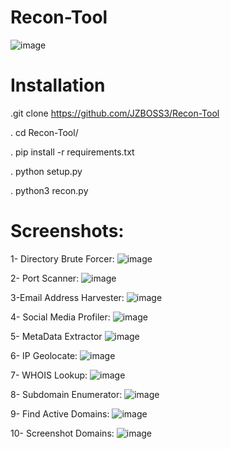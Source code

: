 # Recon-Tool
![image](https://github.com/JZBOSS3/Recon-Tool/assets/66354470/436d4359-6401-4650-a88b-4e34c1d052fc)


# Installation

.git clone https://github.com/JZBOSS3/Recon-Tool

. cd Recon-Tool/

. pip install -r requirements.txt

. python setup.py

. python3 recon.py

# Screenshots:
1- Directory Brute Forcer:
![image](https://github.com/JZBOSS3/Recon-Tool/assets/66354470/951ea594-07d9-447d-9a50-77d2231ae48c)

2- Port Scanner:
![image](https://github.com/JZBOSS3/Recon-Tool/assets/66354470/8586384b-613a-4afb-8702-1b92daf595dc)

3-Email Address Harvester:
![image](https://github.com/JZBOSS3/Recon-Tool/assets/66354470/47966498-cdcd-4291-8113-978ea0a889e9)

4- Social Media Profiler:
![image](https://github.com/JZBOSS3/Recon-Tool/assets/66354470/3ca24b12-1d17-4181-b3ab-f4186db44ae6)

5- MetaData Extractor
![image](https://github.com/JZBOSS3/Recon-Tool/assets/66354470/84af5b50-a3f7-4fe1-b942-17a488e3e42d)

6- IP Geolocate:
![image](https://github.com/JZBOSS3/Recon-Tool/assets/66354470/6c74eaad-3fc8-411b-9d60-1beb4e3cde18)

7- WHOIS Lookup:
![image](https://github.com/JZBOSS3/Recon-Tool/assets/66354470/9cd62db8-c26c-4e99-982d-0cd0bc260eb7)

8- Subdomain Enumerator:
![image](https://github.com/JZBOSS3/Recon-Tool/assets/66354470/122d807a-95b9-4568-b69b-8ad09d37edc5)

9- Find Active Domains:
![image](https://github.com/JZBOSS3/Recon-Tool/assets/66354470/c51bec1a-4f50-45ba-bc15-fb1958fd6dfa)

10- Screenshot Domains:
![image](https://github.com/user-attachments/assets/61c7999b-fcf3-49aa-8be7-5bbb4d577307)
